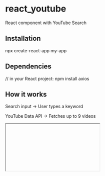 # react_youtube
React component with YouTube Search

## Installation
npx create-react-app my-app

## Dependencies
// in your React project: 
npm install axios

## How it works

Search input → User types a keyword

YouTube Data API → Fetches up to 9 videos

<iframe> → Embeds videos directly

Responsive grid → Works on all devices


## Notes


### Get a YouTube API key

1. Go to Google Cloud Console - https://console.cloud.google.com/
2. Create a project → Enable YouTube Data API v3
3. Create an API Key (keep it secret)


### Install Node version manager (nvm), Node.js and npm

https://github.com/nvm-sh/nvm?tab=readme-ov-file#intro

curl -o- https://raw.githubusercontent.com/nvm-sh/nvm/v0.40.3/install.sh | bash


### Visual Studio Code + Reactjs

https://code.visualstudio.com/docs/nodejs/reactjs-tutorial

npx create-react-app my-app
